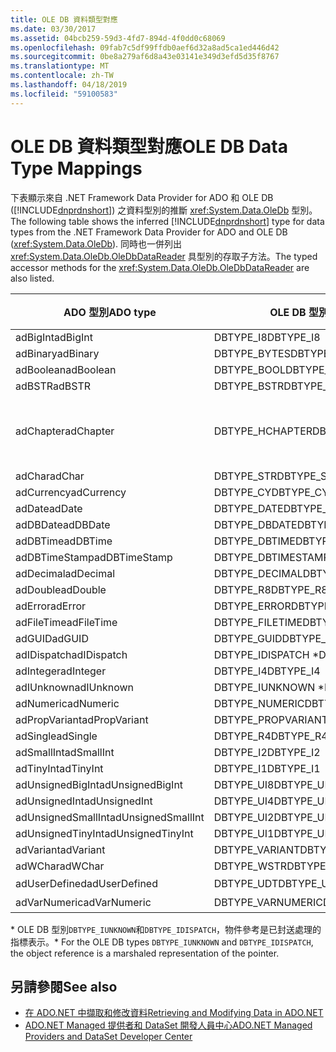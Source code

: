```yaml
---
title: OLE DB 資料類型對應
ms.date: 03/30/2017
ms.assetid: 04bcb259-59d3-4fd7-894d-4f0dd0c68069
ms.openlocfilehash: 09fab7c5df99ffdb0aef6d32a8ad5ca1ed446d42
ms.sourcegitcommit: 0be8a279af6d8a43e03141e349d3efd5d35f8767
ms.translationtype: MT
ms.contentlocale: zh-TW
ms.lasthandoff: 04/18/2019
ms.locfileid: "59100583"
---
```

# <a name="ole-db-data-type-mappings"></a><span data-ttu-id="b5408-102">OLE DB 資料類型對應</span><span class="sxs-lookup"><span data-stu-id="b5408-102">OLE DB Data Type Mappings</span></span>
<span data-ttu-id="b5408-103">下表顯示來自 .NET Framework Data Provider for ADO 和 OLE DB ([!INCLUDE[dnprdnshort](../../../../includes/dnprdnshort-md.md)]) 之資料型別的推斷 <xref:System.Data.OleDb> 型別。</span><span class="sxs-lookup"><span data-stu-id="b5408-103">The following table shows the inferred [!INCLUDE[dnprdnshort](../../../../includes/dnprdnshort-md.md)] type for data types from the .NET Framework Data Provider for ADO and OLE DB (<xref:System.Data.OleDb>).</span></span> <span data-ttu-id="b5408-104">同時也一併列出 <xref:System.Data.OleDb.OleDbDataReader> 具型別的存取子方法。</span><span class="sxs-lookup"><span data-stu-id="b5408-104">The typed accessor methods for the <xref:System.Data.OleDb.OleDbDataReader> are also listed.</span></span>  
  
|<span data-ttu-id="b5408-105">ADO 型別</span><span class="sxs-lookup"><span data-stu-id="b5408-105">ADO type</span></span>|<span data-ttu-id="b5408-106">OLE DB 型別</span><span class="sxs-lookup"><span data-stu-id="b5408-106">OLE DB type</span></span>|[!INCLUDE[dnprdnshort](../../../../includes/dnprdnshort-md.md)] <span data-ttu-id="b5408-107">類型</span><span class="sxs-lookup"><span data-stu-id="b5408-107">type</span></span>|[!INCLUDE[dnprdnshort](../../../../includes/dnprdnshort-md.md)] <span data-ttu-id="b5408-108">具型別的存取子</span><span class="sxs-lookup"><span data-stu-id="b5408-108">typed accessor</span></span>|  
|--------------|-----------------|----------------------------------------------------------------------|--------------------------------------------------------------------------------|  
|<span data-ttu-id="b5408-109">adBigInt</span><span class="sxs-lookup"><span data-stu-id="b5408-109">adBigInt</span></span>|<span data-ttu-id="b5408-110">DBTYPE_I8</span><span class="sxs-lookup"><span data-stu-id="b5408-110">DBTYPE_I8</span></span>|<span data-ttu-id="b5408-111">Int64</span><span class="sxs-lookup"><span data-stu-id="b5408-111">Int64</span></span>|<span data-ttu-id="b5408-112">GetInt64()</span><span class="sxs-lookup"><span data-stu-id="b5408-112">GetInt64()</span></span>|  
|<span data-ttu-id="b5408-113">adBinary</span><span class="sxs-lookup"><span data-stu-id="b5408-113">adBinary</span></span>|<span data-ttu-id="b5408-114">DBTYPE_BYTES</span><span class="sxs-lookup"><span data-stu-id="b5408-114">DBTYPE_BYTES</span></span>|<span data-ttu-id="b5408-115">Byte[]</span><span class="sxs-lookup"><span data-stu-id="b5408-115">Byte[]</span></span>|<span data-ttu-id="b5408-116">GetBytes()</span><span class="sxs-lookup"><span data-stu-id="b5408-116">GetBytes()</span></span>|  
|<span data-ttu-id="b5408-117">adBoolean</span><span class="sxs-lookup"><span data-stu-id="b5408-117">adBoolean</span></span>|<span data-ttu-id="b5408-118">DBTYPE_BOOL</span><span class="sxs-lookup"><span data-stu-id="b5408-118">DBTYPE_BOOL</span></span>|<span data-ttu-id="b5408-119">Boolean</span><span class="sxs-lookup"><span data-stu-id="b5408-119">Boolean</span></span>|<span data-ttu-id="b5408-120">GetBoolean()</span><span class="sxs-lookup"><span data-stu-id="b5408-120">GetBoolean()</span></span>|  
|<span data-ttu-id="b5408-121">adBSTR</span><span class="sxs-lookup"><span data-stu-id="b5408-121">adBSTR</span></span>|<span data-ttu-id="b5408-122">DBTYPE_BSTR</span><span class="sxs-lookup"><span data-stu-id="b5408-122">DBTYPE_BSTR</span></span>|<span data-ttu-id="b5408-123">String</span><span class="sxs-lookup"><span data-stu-id="b5408-123">String</span></span>|<span data-ttu-id="b5408-124">GetString()</span><span class="sxs-lookup"><span data-stu-id="b5408-124">GetString()</span></span>|  
|<span data-ttu-id="b5408-125">adChapter</span><span class="sxs-lookup"><span data-stu-id="b5408-125">adChapter</span></span>|<span data-ttu-id="b5408-126">DBTYPE_HCHAPTER</span><span class="sxs-lookup"><span data-stu-id="b5408-126">DBTYPE_HCHAPTER</span></span>|<span data-ttu-id="b5408-127">透過 `DataReader` 支援。</span><span class="sxs-lookup"><span data-stu-id="b5408-127">Supported through the `DataReader`.</span></span> <span data-ttu-id="b5408-128">請參閱[使用 DataReader 擷取資料](../../../../docs/framework/data/adonet/retrieving-data-using-a-datareader.md)。</span><span class="sxs-lookup"><span data-stu-id="b5408-128">See [Retrieving Data Using a DataReader](../../../../docs/framework/data/adonet/retrieving-data-using-a-datareader.md).</span></span>|<span data-ttu-id="b5408-129">GetValue()</span><span class="sxs-lookup"><span data-stu-id="b5408-129">GetValue()</span></span>|  
|<span data-ttu-id="b5408-130">adChar</span><span class="sxs-lookup"><span data-stu-id="b5408-130">adChar</span></span>|<span data-ttu-id="b5408-131">DBTYPE_STR</span><span class="sxs-lookup"><span data-stu-id="b5408-131">DBTYPE_STR</span></span>|<span data-ttu-id="b5408-132">String</span><span class="sxs-lookup"><span data-stu-id="b5408-132">String</span></span>|<span data-ttu-id="b5408-133">GetString()</span><span class="sxs-lookup"><span data-stu-id="b5408-133">GetString()</span></span>|  
|<span data-ttu-id="b5408-134">adCurrency</span><span class="sxs-lookup"><span data-stu-id="b5408-134">adCurrency</span></span>|<span data-ttu-id="b5408-135">DBTYPE_CY</span><span class="sxs-lookup"><span data-stu-id="b5408-135">DBTYPE_CY</span></span>|<span data-ttu-id="b5408-136">Decimal</span><span class="sxs-lookup"><span data-stu-id="b5408-136">Decimal</span></span>|<span data-ttu-id="b5408-137">GetDecimal()</span><span class="sxs-lookup"><span data-stu-id="b5408-137">GetDecimal()</span></span>|  
|<span data-ttu-id="b5408-138">adDate</span><span class="sxs-lookup"><span data-stu-id="b5408-138">adDate</span></span>|<span data-ttu-id="b5408-139">DBTYPE_DATE</span><span class="sxs-lookup"><span data-stu-id="b5408-139">DBTYPE_DATE</span></span>|<span data-ttu-id="b5408-140">DateTime</span><span class="sxs-lookup"><span data-stu-id="b5408-140">DateTime</span></span>|<span data-ttu-id="b5408-141">GetDateTime()</span><span class="sxs-lookup"><span data-stu-id="b5408-141">GetDateTime()</span></span>|  
|<span data-ttu-id="b5408-142">adDBDate</span><span class="sxs-lookup"><span data-stu-id="b5408-142">adDBDate</span></span>|<span data-ttu-id="b5408-143">DBTYPE_DBDATE</span><span class="sxs-lookup"><span data-stu-id="b5408-143">DBTYPE_DBDATE</span></span>|<span data-ttu-id="b5408-144">DateTime</span><span class="sxs-lookup"><span data-stu-id="b5408-144">DateTime</span></span>|<span data-ttu-id="b5408-145">GetDateTime()</span><span class="sxs-lookup"><span data-stu-id="b5408-145">GetDateTime()</span></span>|  
|<span data-ttu-id="b5408-146">adDBTime</span><span class="sxs-lookup"><span data-stu-id="b5408-146">adDBTime</span></span>|<span data-ttu-id="b5408-147">DBTYPE_DBTIME</span><span class="sxs-lookup"><span data-stu-id="b5408-147">DBTYPE_DBTIME</span></span>|<span data-ttu-id="b5408-148">DateTime</span><span class="sxs-lookup"><span data-stu-id="b5408-148">DateTime</span></span>|<span data-ttu-id="b5408-149">GetDateTime()</span><span class="sxs-lookup"><span data-stu-id="b5408-149">GetDateTime()</span></span>|  
|<span data-ttu-id="b5408-150">adDBTimeStamp</span><span class="sxs-lookup"><span data-stu-id="b5408-150">adDBTimeStamp</span></span>|<span data-ttu-id="b5408-151">DBTYPE_DBTIMESTAMP</span><span class="sxs-lookup"><span data-stu-id="b5408-151">DBTYPE_DBTIMESTAMP</span></span>|<span data-ttu-id="b5408-152">DateTime</span><span class="sxs-lookup"><span data-stu-id="b5408-152">DateTime</span></span>|<span data-ttu-id="b5408-153">GetDateTime()</span><span class="sxs-lookup"><span data-stu-id="b5408-153">GetDateTime()</span></span>|  
|<span data-ttu-id="b5408-154">adDecimal</span><span class="sxs-lookup"><span data-stu-id="b5408-154">adDecimal</span></span>|<span data-ttu-id="b5408-155">DBTYPE_DECIMAL</span><span class="sxs-lookup"><span data-stu-id="b5408-155">DBTYPE_DECIMAL</span></span>|<span data-ttu-id="b5408-156">Decimal</span><span class="sxs-lookup"><span data-stu-id="b5408-156">Decimal</span></span>|<span data-ttu-id="b5408-157">GetDecimal()</span><span class="sxs-lookup"><span data-stu-id="b5408-157">GetDecimal()</span></span>|  
|<span data-ttu-id="b5408-158">adDouble</span><span class="sxs-lookup"><span data-stu-id="b5408-158">adDouble</span></span>|<span data-ttu-id="b5408-159">DBTYPE_R8</span><span class="sxs-lookup"><span data-stu-id="b5408-159">DBTYPE_R8</span></span>|<span data-ttu-id="b5408-160">Double</span><span class="sxs-lookup"><span data-stu-id="b5408-160">Double</span></span>|<span data-ttu-id="b5408-161">GetDouble()</span><span class="sxs-lookup"><span data-stu-id="b5408-161">GetDouble()</span></span>|  
|<span data-ttu-id="b5408-162">adError</span><span class="sxs-lookup"><span data-stu-id="b5408-162">adError</span></span>|<span data-ttu-id="b5408-163">DBTYPE_ERROR</span><span class="sxs-lookup"><span data-stu-id="b5408-163">DBTYPE_ERROR</span></span>|<span data-ttu-id="b5408-164">ExternalException</span><span class="sxs-lookup"><span data-stu-id="b5408-164">ExternalException</span></span>|<span data-ttu-id="b5408-165">GetValue()</span><span class="sxs-lookup"><span data-stu-id="b5408-165">GetValue()</span></span>|  
|<span data-ttu-id="b5408-166">adFileTime</span><span class="sxs-lookup"><span data-stu-id="b5408-166">adFileTime</span></span>|<span data-ttu-id="b5408-167">DBTYPE_FILETIME</span><span class="sxs-lookup"><span data-stu-id="b5408-167">DBTYPE_FILETIME</span></span>|<span data-ttu-id="b5408-168">DateTime</span><span class="sxs-lookup"><span data-stu-id="b5408-168">DateTime</span></span>|<span data-ttu-id="b5408-169">GetDateTime()</span><span class="sxs-lookup"><span data-stu-id="b5408-169">GetDateTime()</span></span>|  
|<span data-ttu-id="b5408-170">adGUID</span><span class="sxs-lookup"><span data-stu-id="b5408-170">adGUID</span></span>|<span data-ttu-id="b5408-171">DBTYPE_GUID</span><span class="sxs-lookup"><span data-stu-id="b5408-171">DBTYPE_GUID</span></span>|<span data-ttu-id="b5408-172">Guid</span><span class="sxs-lookup"><span data-stu-id="b5408-172">Guid</span></span>|<span data-ttu-id="b5408-173">GetGuid()</span><span class="sxs-lookup"><span data-stu-id="b5408-173">GetGuid()</span></span>|  
|<span data-ttu-id="b5408-174">adIDispatch</span><span class="sxs-lookup"><span data-stu-id="b5408-174">adIDispatch</span></span>|<span data-ttu-id="b5408-175">DBTYPE_IDISPATCH \*</span><span class="sxs-lookup"><span data-stu-id="b5408-175">DBTYPE_IDISPATCH \*</span></span>|<span data-ttu-id="b5408-176">Object</span><span class="sxs-lookup"><span data-stu-id="b5408-176">Object</span></span>|<span data-ttu-id="b5408-177">GetValue()</span><span class="sxs-lookup"><span data-stu-id="b5408-177">GetValue()</span></span>|  
|<span data-ttu-id="b5408-178">adInteger</span><span class="sxs-lookup"><span data-stu-id="b5408-178">adInteger</span></span>|<span data-ttu-id="b5408-179">DBTYPE_I4</span><span class="sxs-lookup"><span data-stu-id="b5408-179">DBTYPE_I4</span></span>|<span data-ttu-id="b5408-180">Int32</span><span class="sxs-lookup"><span data-stu-id="b5408-180">Int32</span></span>|<span data-ttu-id="b5408-181">GetInt32()</span><span class="sxs-lookup"><span data-stu-id="b5408-181">GetInt32()</span></span>|  
|<span data-ttu-id="b5408-182">adIUnknown</span><span class="sxs-lookup"><span data-stu-id="b5408-182">adIUnknown</span></span>|<span data-ttu-id="b5408-183">DBTYPE_IUNKNOWN \*</span><span class="sxs-lookup"><span data-stu-id="b5408-183">DBTYPE_IUNKNOWN \*</span></span>|<span data-ttu-id="b5408-184">Object</span><span class="sxs-lookup"><span data-stu-id="b5408-184">Object</span></span>|<span data-ttu-id="b5408-185">GetValue()</span><span class="sxs-lookup"><span data-stu-id="b5408-185">GetValue()</span></span>|  
|<span data-ttu-id="b5408-186">adNumeric</span><span class="sxs-lookup"><span data-stu-id="b5408-186">adNumeric</span></span>|<span data-ttu-id="b5408-187">DBTYPE_NUMERIC</span><span class="sxs-lookup"><span data-stu-id="b5408-187">DBTYPE_NUMERIC</span></span>|<span data-ttu-id="b5408-188">Decimal</span><span class="sxs-lookup"><span data-stu-id="b5408-188">Decimal</span></span>|<span data-ttu-id="b5408-189">GetDecimal()</span><span class="sxs-lookup"><span data-stu-id="b5408-189">GetDecimal()</span></span>|  
|<span data-ttu-id="b5408-190">adPropVariant</span><span class="sxs-lookup"><span data-stu-id="b5408-190">adPropVariant</span></span>|<span data-ttu-id="b5408-191">DBTYPE_PROPVARIANT</span><span class="sxs-lookup"><span data-stu-id="b5408-191">DBTYPE_PROPVARIANT</span></span>|<span data-ttu-id="b5408-192">Object</span><span class="sxs-lookup"><span data-stu-id="b5408-192">Object</span></span>|<span data-ttu-id="b5408-193">GetValue()</span><span class="sxs-lookup"><span data-stu-id="b5408-193">GetValue()</span></span>|  
|<span data-ttu-id="b5408-194">adSingle</span><span class="sxs-lookup"><span data-stu-id="b5408-194">adSingle</span></span>|<span data-ttu-id="b5408-195">DBTYPE_R4</span><span class="sxs-lookup"><span data-stu-id="b5408-195">DBTYPE_R4</span></span>|<span data-ttu-id="b5408-196">Single</span><span class="sxs-lookup"><span data-stu-id="b5408-196">Single</span></span>|<span data-ttu-id="b5408-197">GetFloat()</span><span class="sxs-lookup"><span data-stu-id="b5408-197">GetFloat()</span></span>|  
|<span data-ttu-id="b5408-198">adSmallInt</span><span class="sxs-lookup"><span data-stu-id="b5408-198">adSmallInt</span></span>|<span data-ttu-id="b5408-199">DBTYPE_I2</span><span class="sxs-lookup"><span data-stu-id="b5408-199">DBTYPE_I2</span></span>|<span data-ttu-id="b5408-200">Int16</span><span class="sxs-lookup"><span data-stu-id="b5408-200">Int16</span></span>|<span data-ttu-id="b5408-201">GetInt16()</span><span class="sxs-lookup"><span data-stu-id="b5408-201">GetInt16()</span></span>|  
|<span data-ttu-id="b5408-202">adTinyInt</span><span class="sxs-lookup"><span data-stu-id="b5408-202">adTinyInt</span></span>|<span data-ttu-id="b5408-203">DBTYPE_I1</span><span class="sxs-lookup"><span data-stu-id="b5408-203">DBTYPE_I1</span></span>|<span data-ttu-id="b5408-204">Byte</span><span class="sxs-lookup"><span data-stu-id="b5408-204">Byte</span></span>|<span data-ttu-id="b5408-205">GetByte()</span><span class="sxs-lookup"><span data-stu-id="b5408-205">GetByte()</span></span>|  
|<span data-ttu-id="b5408-206">adUnsignedBigInt</span><span class="sxs-lookup"><span data-stu-id="b5408-206">adUnsignedBigInt</span></span>|<span data-ttu-id="b5408-207">DBTYPE_UI8</span><span class="sxs-lookup"><span data-stu-id="b5408-207">DBTYPE_UI8</span></span>|<span data-ttu-id="b5408-208">UInt64</span><span class="sxs-lookup"><span data-stu-id="b5408-208">UInt64</span></span>|<span data-ttu-id="b5408-209">GetValue()</span><span class="sxs-lookup"><span data-stu-id="b5408-209">GetValue()</span></span>|  
|<span data-ttu-id="b5408-210">adUnsignedInt</span><span class="sxs-lookup"><span data-stu-id="b5408-210">adUnsignedInt</span></span>|<span data-ttu-id="b5408-211">DBTYPE_UI4</span><span class="sxs-lookup"><span data-stu-id="b5408-211">DBTYPE_UI4</span></span>|<span data-ttu-id="b5408-212">UInt32</span><span class="sxs-lookup"><span data-stu-id="b5408-212">UInt32</span></span>|<span data-ttu-id="b5408-213">GetValue()</span><span class="sxs-lookup"><span data-stu-id="b5408-213">GetValue()</span></span>|  
|<span data-ttu-id="b5408-214">adUnsignedSmallInt</span><span class="sxs-lookup"><span data-stu-id="b5408-214">adUnsignedSmallInt</span></span>|<span data-ttu-id="b5408-215">DBTYPE_UI2</span><span class="sxs-lookup"><span data-stu-id="b5408-215">DBTYPE_UI2</span></span>|<span data-ttu-id="b5408-216">UInt16</span><span class="sxs-lookup"><span data-stu-id="b5408-216">UInt16</span></span>|<span data-ttu-id="b5408-217">GetValue()</span><span class="sxs-lookup"><span data-stu-id="b5408-217">GetValue()</span></span>|  
|<span data-ttu-id="b5408-218">adUnsignedTinyInt</span><span class="sxs-lookup"><span data-stu-id="b5408-218">adUnsignedTinyInt</span></span>|<span data-ttu-id="b5408-219">DBTYPE_UI1</span><span class="sxs-lookup"><span data-stu-id="b5408-219">DBTYPE_UI1</span></span>|<span data-ttu-id="b5408-220">Byte</span><span class="sxs-lookup"><span data-stu-id="b5408-220">Byte</span></span>|<span data-ttu-id="b5408-221">GetByte()</span><span class="sxs-lookup"><span data-stu-id="b5408-221">GetByte()</span></span>|  
|<span data-ttu-id="b5408-222">adVariant</span><span class="sxs-lookup"><span data-stu-id="b5408-222">adVariant</span></span>|<span data-ttu-id="b5408-223">DBTYPE_VARIANT</span><span class="sxs-lookup"><span data-stu-id="b5408-223">DBTYPE_VARIANT</span></span>|<span data-ttu-id="b5408-224">Object</span><span class="sxs-lookup"><span data-stu-id="b5408-224">Object</span></span>|<span data-ttu-id="b5408-225">GetValue()</span><span class="sxs-lookup"><span data-stu-id="b5408-225">GetValue()</span></span>|  
|<span data-ttu-id="b5408-226">adWChar</span><span class="sxs-lookup"><span data-stu-id="b5408-226">adWChar</span></span>|<span data-ttu-id="b5408-227">DBTYPE_WSTR</span><span class="sxs-lookup"><span data-stu-id="b5408-227">DBTYPE_WSTR</span></span>|<span data-ttu-id="b5408-228">String</span><span class="sxs-lookup"><span data-stu-id="b5408-228">String</span></span>|<span data-ttu-id="b5408-229">GetString()</span><span class="sxs-lookup"><span data-stu-id="b5408-229">GetString()</span></span>|  
|<span data-ttu-id="b5408-230">adUserDefined</span><span class="sxs-lookup"><span data-stu-id="b5408-230">adUserDefined</span></span>|<span data-ttu-id="b5408-231">DBTYPE_UDT</span><span class="sxs-lookup"><span data-stu-id="b5408-231">DBTYPE_UDT</span></span>|<span data-ttu-id="b5408-232">不支援</span><span class="sxs-lookup"><span data-stu-id="b5408-232">not supported</span></span>||  
|<span data-ttu-id="b5408-233">adVarNumeric</span><span class="sxs-lookup"><span data-stu-id="b5408-233">adVarNumeric</span></span>|<span data-ttu-id="b5408-234">DBTYPE_VARNUMERIC</span><span class="sxs-lookup"><span data-stu-id="b5408-234">DBTYPE_VARNUMERIC</span></span>|<span data-ttu-id="b5408-235">不支援</span><span class="sxs-lookup"><span data-stu-id="b5408-235">not supported</span></span>||  
  
 <span data-ttu-id="b5408-236">\* OLE DB 型別`DBTYPE_IUNKNOWN`和`DBTYPE_IDISPATCH`，物件參考是已封送處理的指標表示。</span><span class="sxs-lookup"><span data-stu-id="b5408-236">\* For the OLE DB types `DBTYPE_IUNKNOWN` and `DBTYPE_IDISPATCH`, the object reference is a marshaled representation of the pointer.</span></span>  
  
## <a name="see-also"></a><span data-ttu-id="b5408-237">另請參閱</span><span class="sxs-lookup"><span data-stu-id="b5408-237">See also</span></span>

- [<span data-ttu-id="b5408-238">在 ADO.NET 中擷取和修改資料</span><span class="sxs-lookup"><span data-stu-id="b5408-238">Retrieving and Modifying Data in ADO.NET</span></span>](../../../../docs/framework/data/adonet/retrieving-and-modifying-data.md)
- [<span data-ttu-id="b5408-239">ADO.NET Managed 提供者和 DataSet 開發人員中心</span><span class="sxs-lookup"><span data-stu-id="b5408-239">ADO.NET Managed Providers and DataSet Developer Center</span></span>](https://go.microsoft.com/fwlink/?LinkId=217917)
